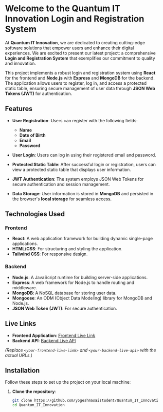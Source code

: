 # Welcome to the Quantum IT Innovation Login and Registration System

At **Quantum IT Innovation**, we are dedicated to creating cutting-edge software solutions that empower users and enhance their digital experiences. We are excited to present our latest project: a comprehensive **Login and Registration System** that exemplifies our commitment to quality and innovation.

This project implements a robust login and registration system using **React** for the frontend and **Node.js** with **Express** and **MongoDB** for the backend. The application allows users to register, log in, and access a protected static table, ensuring secure management of user data through **JSON Web Tokens (JWT)** for authentication.

## Features

- **User Registration**: Users can register with the following fields:
  - **Name**
  - **Date of Birth**
  - **Email**
  - **Password**
  
- **User Login**: Users can log in using their registered email and password.
  
- **Protected Static Table**: After successful login or registration, users can view a protected static table that displays user information.
  
- **JWT Authentication**: The system employs JSON Web Tokens for secure authentication and session management.

- **Data Storage**: User information is stored in **MongoDB** and persisted in the browser's **local storage** for seamless access.

## Technologies Used

### Frontend
- **React**: A web application framework for building dynamic single-page applications.
- **HTML/CSS**: For structuring and styling the application.
- **Tailwind CSS**: For responsive design.

### Backend
- **Node.js**: A JavaScript runtime for building server-side applications.
- **Express**: A web framework for Node.js to handle routing and middleware.
- **MongoDB**: A NoSQL database for storing user data.
- **Mongoose**: An ODM (Object Data Modeling) library for MongoDB and Node.js.
- **JSON Web Token (JWT)**: For secure authentication.

## Live Links

- **Frontend Application**: [Frontend Live Link](https://<your-frontend-live-link>)
- **Backend API**: [Backend Live API](https://<your-backend-live-api>)

*(Replace `<your-frontend-live-link>` and `<your-backend-live-api>` with the actual URLs.)*

## Installation

Follow these steps to set up the project on your local machine:

1. **Clone the repository**:

   ```bash
   git clone https://github.com/yogeshmasaistudent/Quantum_IT_Innovation.git
   cd Quantum_IT_Innovation
